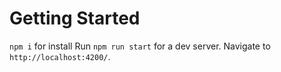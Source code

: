 # Getting Started 

`npm i`  for install
Run `npm run start` for a dev server. 
Navigate to `http://localhost:4200/`.


